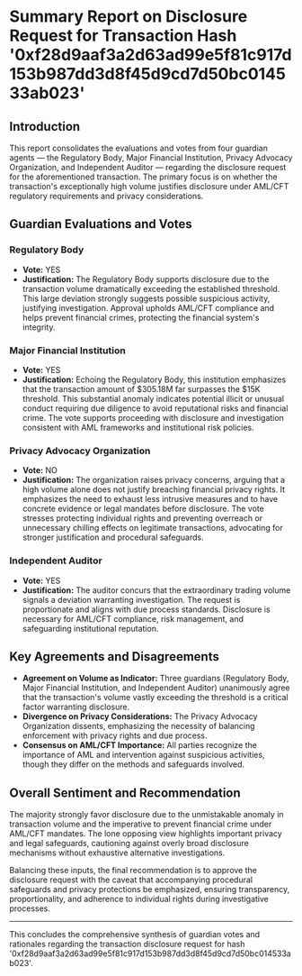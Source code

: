 # Summary Report on Disclosure Request for Transaction Hash '0xf28d9aaf3a2d63ad99e5f81c917d153b987dd3d8f45d9cd7d50bc014533ab023'

## Introduction  
This report consolidates the evaluations and votes from four guardian agents — the Regulatory Body, Major Financial Institution, Privacy Advocacy Organization, and Independent Auditor — regarding the disclosure request for the aforementioned transaction. The primary focus is on whether the transaction's exceptionally high volume justifies disclosure under AML/CFT regulatory requirements and privacy considerations.

## Guardian Evaluations and Votes  

### Regulatory Body  
- **Vote:** YES  
- **Justification:** The Regulatory Body supports disclosure due to the transaction volume dramatically exceeding the established threshold. This large deviation strongly suggests possible suspicious activity, justifying investigation. Approval upholds AML/CFT compliance and helps prevent financial crimes, protecting the financial system's integrity.

### Major Financial Institution  
- **Vote:** YES  
- **Justification:** Echoing the Regulatory Body, this institution emphasizes that the transaction amount of $305.18M far surpasses the $15K threshold. This substantial anomaly indicates potential illicit or unusual conduct requiring due diligence to avoid reputational risks and financial crime. The vote supports proceeding with disclosure and investigation consistent with AML frameworks and institutional risk policies.

### Privacy Advocacy Organization  
- **Vote:** NO  
- **Justification:** The organization raises privacy concerns, arguing that a high volume alone does not justify breaching financial privacy rights. It emphasizes the need to exhaust less intrusive measures and to have concrete evidence or legal mandates before disclosure. The vote stresses protecting individual rights and preventing overreach or unnecessary chilling effects on legitimate transactions, advocating for stronger justification and procedural safeguards.

### Independent Auditor  
- **Vote:** YES  
- **Justification:** The auditor concurs that the extraordinary trading volume signals a deviation warranting investigation. The request is proportionate and aligns with due process standards. Disclosure is necessary for AML/CFT compliance, risk management, and safeguarding institutional reputation.

## Key Agreements and Disagreements  
- **Agreement on Volume as Indicator:** Three guardians (Regulatory Body, Major Financial Institution, and Independent Auditor) unanimously agree that the transaction's volume vastly exceeding the threshold is a critical factor warranting disclosure.  
- **Divergence on Privacy Considerations:** The Privacy Advocacy Organization dissents, emphasizing the necessity of balancing enforcement with privacy rights and due process.  
- **Consensus on AML/CFT Importance:** All parties recognize the importance of AML and intervention against suspicious activities, though they differ on the methods and safeguards involved.  

## Overall Sentiment and Recommendation  
The majority strongly favor disclosure due to the unmistakable anomaly in transaction volume and the imperative to prevent financial crime under AML/CFT mandates. The lone opposing view highlights important privacy and legal safeguards, cautioning against overly broad disclosure mechanisms without exhaustive alternative investigations.

Balancing these inputs, the final recommendation is to approve the disclosure request with the caveat that accompanying procedural safeguards and privacy protections be emphasized, ensuring transparency, proportionality, and adherence to individual rights during investigative processes.

---

This concludes the comprehensive synthesis of guardian votes and rationales regarding the transaction disclosure request for hash '0xf28d9aaf3a2d63ad99e5f81c917d153b987dd3d8f45d9cd7d50bc014533ab023'.